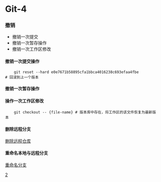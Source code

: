 # Git-4
### 撤销
* 撤销一次提交
* 撤销一次暂存操作
* 撤销一次工作区修改

#### 撤销一次提交操作
```
	git reset --hard e0e7671b58895cfa1bbca4016238c693efaa4fbe
# 回滚到上一个版本
```
#### 撤销一次暂存操作
#### 操作一次工作区修改
```
	git checkout -- {file-name} # 版本库中存在，将工作区的该文件恢复为最新版本
```
#### 删除远程分支
[删除远程仓库](https://stackoverflow.com/questions/1526794/rename-master-branch-for-both-local-and-remote-git-repositories) 
#### 重命名本地与远程分支
[重命名分支](http://stackoverflow.com/questions/1526794/rename-master-branch-for-both-local-and-remote-git-repositories) 

[2](http://lrotherfield.com/blog/delete-remote-git-repo-to-specific-commit/) 